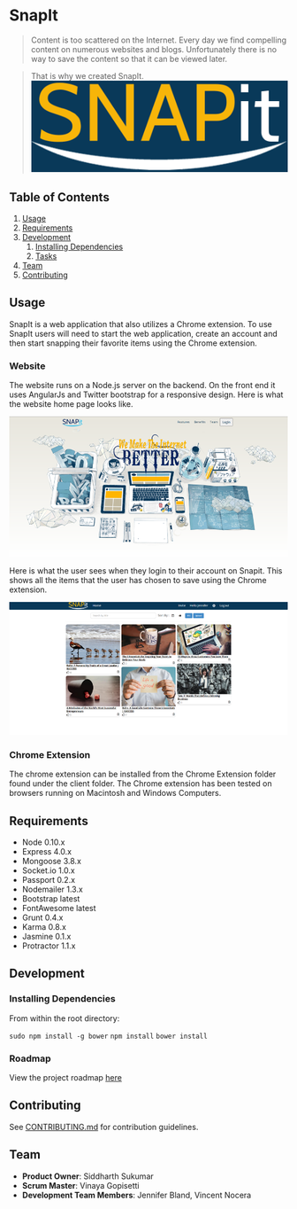# SnapIt

> Content is too scattered on the Internet. Every day we find compelling content on numerous websites and blogs. Unfortunately there is no way to save the content so that it can be viewed later.

> That is why we created SnapIt.
![SnapIt Logo](/screenshots/Snapit-logo-blue.png?raw=true "SnapIt Logo")

## Table of Contents

1. [Usage](#Usage)
1. [Requirements](#requirements)
1. [Development](#development)
    1. [Installing Dependencies](#installing-dependencies)
    1. [Tasks](#tasks)
1. [Team](#team)
1. [Contributing](#contributing)

## Usage

SnapIt is a web application that also utilizes a Chrome extension. To use SnapIt users will need to start the web application, create an account and then start snapping their favorite items using the Chrome extension.

### Website

The website runs on a Node.js server on the backend. On the front end it uses AngularJs and Twitter bootstrap for a responsive design. Here is what the website home page looks like.

![SnapIt Website](/screenshots/website.png?raw=true "SnapIt Website")

Here is what the user sees when they login to their account on Snapit. This shows all the items that the user has chosen to save using the Chrome extension.

![SnapIt Homepage](/screenshots/homepage.png?raw=true "SnapIt Homepage")

### Chrome Extension

The chrome extension can be installed from the Chrome Extension folder found under the client folder. The Chrome extension has been tested on browsers running on Macintosh and Windows Computers.

## Requirements

- Node 0.10.x
- Express 4.0.x
- Mongoose 3.8.x
- Socket.io 1.0.x
- Passport 0.2.x
- Nodemailer 1.3.x
- Bootstrap latest
- FontAwesome latest
- Grunt 0.4.x
- Karma 0.8.x
- Jasmine 0.1.x
- Protractor 1.1.x


## Development

### Installing Dependencies

From within the root directory:

`sudo npm install -g bower`
`npm install`
`bower install`

### Roadmap

View the project roadmap [here](https://github.com/Sword-Anchor/SnapIt/issues)


## Contributing

See [CONTRIBUTING.md](CONTRIBUTING.md) for contribution guidelines.

## Team

  - __Product Owner__: Siddharth Sukumar
  - __Scrum Master__: Vinaya Gopisetti
  - __Development Team Members__: Jennifer Bland, Vincent Nocera

